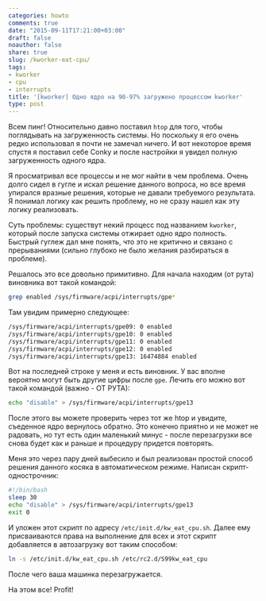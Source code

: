 ```yaml
---
categories: howto
comments: true
date: "2015-09-11T17:21:00+03:00"
draft: false
noauthor: false
share: true
slug: /kworker-eat-cpu/
tags:
- kworker
- cpu
- interrupts
title: '[kworker] Одно ядро на 90-97% загружено процессом kworker'
type: post
---
```


Всем пинг! Относительно давно поставил `htop` для того, чтобы поглядывать на загруженность системы. Но поскольку я его очень редко использовал я почти не замечал ничего. И вот некоторое время спустя я поставил себе Conky и после настройки я увидел полную загруженность одного ядра.

Я просматривал все процессы и не мог найти в чем проблема. Очень долго сидел в гугле и искал решение данного вопроса, но все время упирался вразные решения, которые не давали требуемого результата. Я понимал логику как решить проблему, но не сразу нашел как эту логику реализовать.

Суть проблемы: существут некий процесс под названием `kworker`, который после запуска системы отжирает одно ядро полность. Быстрый гуглеж дал мне понять, что это не критично и связано с прерываниями (сильно глубоко не было желания разбираться в проблеме).

Решалось это все довольно примитивно. Для начала находим (от рута) виновника вот такой командой:
```bash
grep enabled /sys/firmware/acpi/interrupts/gpe*
```
Там увидим примерно следующее:
```bash
/sys/firmware/acpi/interrupts/gpe09: 0 enabled  
/sys/firmware/acpi/interrupts/gpe10: 0 enabled  
/sys/firmware/acpi/interrupts/gpe11: 0 enabled  
/sys/firmware/acpi/interrupts/gpe12: 0 enabled  
/sys/firmware/acpi/interrupts/gpe13: 16474884 enabled
```
Вот на последней строке у меня и есть виновник. У вас вполне вероятно могут быть другие цифры после `gpe`. Лечить его можно вот такой командой (важно - ОТ РУТА):
```bash
echo "disable" > /sys/firmware/acpi/interrupts/gpe13
```
После этого вы можете проверить через тот же htop и увидите, съеденное ядро вернулось обратно. Это конечно приятно и не может не радовать, но тут есть один маленький минус - после перезагрузки все снова будет как и раньше и процедуру придется повторять.

Меня это через пару дней выбесило и был реализован простой способ решения данного косяка в автоматическом режиме. Написан скрипт-однострочник:
```bash
#!/bin/bash  
sleep 30  
echo "disable" > /sys/firmware/acpi/interrupts/gpe13  
exit 0
```
И уложен этот скрипт по адресу `/etc/init.d/kw_eat_cpu.sh`. Далее ему присваиваются права на выполнение для всех и этот скрипт добавляется в автозагрузку вот таким способом:
```bash
ln -s /etc/init.d/kw_eat_cpu.sh /etc/rc2.d/S99kw_eat_cpu
```
После чего ваша машинка перезагружается.

На этом все! Profit!

